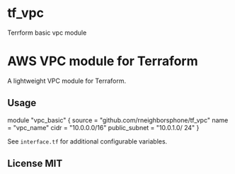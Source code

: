 # tf_vpc
Terrform basic vpc module



# AWS VPC module for Terraform 
A lightweight VPC module for Terraform. 
## Usage
 module "vpc_basic" {
    source = "github.com/rneighborsphone/tf_vpc" 
    name = "vpc_name" 
    cidr = "10.0.0.0/16" 
    public_subnet = "10.0.1.0/ 24" 
} 

See ` interface.tf ` for additional configurable variables. 


## License MIT
